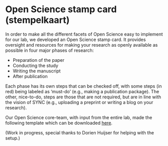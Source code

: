 # Open Science stamp card (stempelkaart)

In order to make all the different facets of Open Science easy to implement for our lab, we developed an Open Science stamp card. It provides oversight and resources for making your research as openly available as possible in four major phases of research:
<ul>
    <li>Preparation of the paper</li>
    <li>Conducting the study</li>
    <li>Writing the manuscript</li>
    <li>After publication</li>
</ul>

Each phase has its own steps that can be checked off, with some steps (in red) being labeled as ‘must-do’ (e.g., making a publication package). The other, nice-to-do, steps are those that are not required, but are in line with the vision of SYNC (e.g., uploading a preprint or writing a blog on your research).

Our Open Science core-team, with input from the entire lab, made the following template which can be downloaded [here](./img/sync_stempelkaart_202209.xlsm).

(Work in progress, special thanks to Dorien Huijser for helping with the setup.)
